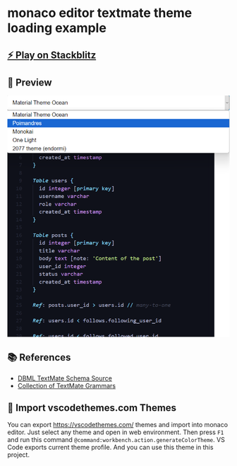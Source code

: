 # monaco editor textmate theme loading example

## [⚡️ Play on Stackblitz](https://stackblitz.com/~/github.com/relliv/monaco-editor-textmate-theme-loading-example)

## 🌟 Preview

![Preview](./preview.png)

## 📚 References

- [DBML TextMate Schema Source](https://github.com/duynvu/DBML-Highlighter)
- [Collection of TextMate Grammars](https://github.com/shikijs/textmate-grammars-themes)

## 🌈 Import vscodethemes.com Themes

You can export https://vscodethemes.com/ themes and import into monaco editor. Just select any theme and open in web environment. Then press `F1` and run this command `@command:workbench.action.generateColorTheme`. VS Code exports current theme profile. And you can use this theme in this project.